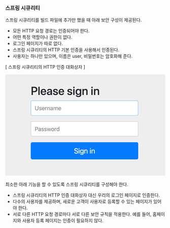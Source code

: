 ### 스프링 시큐리티  
스프링 시큐리티를 빌드 파일에 추가만 했을 때 아래 보안 구성이 제공된다.
- 모든 HTTP 요청 경로는 인증되어야 한다.
- 어떤 특정 역할이나 권한이 없다.
- 로그인 페이지가 따로 없다.
- 스프링 시큐리티의 HTTP 기본 인증을 사용해서 인증된다.
- 사용자는 하나만 있으며, 이름은 user, 비밀번호는 암호화해 준다.
  
  
[ 스프링 시큐리티의 HTTP 인증 대화상자 ]  

![img_4.png](img_4.png)


최소한 아래 기능을 할 수 있도록 스프링 시큐리티를 구성해야 한다.
- 스프링 시큐리티의 HTTP 인증 대화상자 대신 우리의 로그인 페이지로 인증한다.
- 다수의 사용자를 제공하며, 새로운 고객이 사용자로 등록할 수 있는 페이지가 있어야 한다.
- 서로 다른 HTTP 요청 경로마다 서로 다른 보안 규칙을 적용한다. 예를 들어, 홈페이지와 사용자 등록 페이지는 인증이 필요하지 않다.